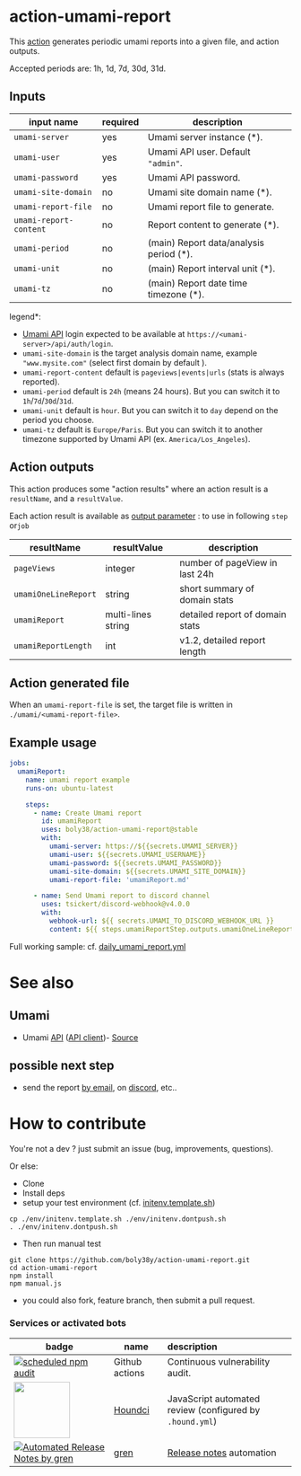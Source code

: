 # action-umami-report

This [action](./action.yml) generates periodic umami reports into a given file, and action outputs.

Accepted periods are: 1h, 1d, 7d, 30d, 31d.

## Inputs

| input name             | required | description                        |
|------------------------|----------|------------------------------------|
| `umami-server`         | yes      | Umami server instance (*).         |
| `umami-user`           | yes      | Umami API user. Default `"admin"`. | 
| `umami-password`       | yes      | Umami API password.                | 
| `umami-site-domain`    | no       | Umami site domain name (*).        | 
| `umami-report-file`    | no       | Umami report file to generate.     | 
| `umami-report-content` | no       | Report content to generate (*).    | 
| `umami-period`         | no       | (main) Report data/analysis period (*).   | 
| `umami-unit`           | no       | (main) Report interval unit (*).          | 
| `umami-tz`             | no       | (main) Report date time timezone (*).     | 

legend*:
- [Umami API](https://umami.is/docs/api) login expected to be available at `https://<umami-server>/api/auth/login`.
- `umami-site-domain` is the target analysis domain name, example `"www.mysite.com"` (select first domain by default ).
- `umami-report-content` default is `pageviews|events|urls` (stats is always reported).
- `umami-period` default is `24h` (means 24 hours). But you can switch it to `1h`/`7d`/`30d`/`31d`.
- `umami-unit` default is `hour`. But you can switch it to `day` depend on the period you choose.
- `umami-tz` default is `Europe/Paris`. But you can switch it to another timezone supported by Umami API (ex. `America/Los_Angeles`).

## Action outputs

This action produces some "action results" where an action result is a `resultName`, and a `resultValue`.

Each action result is available as [output parameter](https://docs.github.com/en/actions/using-workflows/workflow-commands-for-github-actions#setting-an-output-parameter) : to use in following `step` or`job`

| resultName           | resultValue        | description                     |
|----------------------|--------------------|---------------------------------|
| `pageViews`          | integer            | number of pageView in last 24h  |
| `umamiOneLineReport` | string             | short summary of domain stats   | 
| `umamiReport`        | multi-lines string | detailed report of domain stats | 
| `umamiReportLength`  | int                | v1.2, detailed report length    | 

## Action generated file

When an `umami-report-file` is set, the target file is written in `./umami/<umami-report-file>`.

## Example usage

```yaml
jobs:
  umamiReport:
    name: umami report example
    runs-on: ubuntu-latest

    steps:
      - name: Create Umami report
        id: umamiReport
        uses: boly38/action-umami-report@stable
        with:
          umami-server: https://${{secrets.UMAMI_SERVER}}
          umami-user: ${{secrets.UMAMI_USERNAME}}
          umami-password: ${{secrets.UMAMI_PASSWORD}}
          umami-site-domain: ${{secrets.UMAMI_SITE_DOMAIN}}
          umami-report-file: 'umamiReport.md'

      - name: Send Umami report to discord channel
        uses: tsickert/discord-webhook@v4.0.0
        with:
          webhook-url: ${{ secrets.UMAMI_TO_DISCORD_WEBHOOK_URL }}
          content: ${{ steps.umamiReportStep.outputs.umamiOneLineReport }}
```
Full working sample: cf. [daily_umami_report.yml](.github/workflows/daily_umami_report.yml)

# See also

## Umami
- Umami [API](https://umami.is/docs/api) ([API client](https://github.com/jakobbouchard/umami-api-client))- [Source](https://github.com/umami-software/umami)

## possible next step
- send the report [by email](https://github.com/marketplace?type=actions&query=mail+), on [discord](https://github.com/marketplace?type=actions&query=discord+), etc..

# How to contribute
You're not a dev ? just submit an issue (bug, improvements, questions). 

Or else:
* Clone
* Install deps
* setup your test environment (cf. [initenv.template.sh](./env/initenv.template.sh))
```
cp ./env/initenv.template.sh ./env/initenv.dontpush.sh
. ./env/initenv.dontpush.sh
```
* Then run manual test
```
git clone https://github.com/boly38y/action-umami-report.git
cd action-umami-report
npm install
npm manual.js
```
* you could also fork, feature branch, then submit a pull request.


### Services or activated bots

| badge                                                                                                                                                                                     | name                                                         | description                                                                        |
|-------------------------------------------------------------------------------------------------------------------------------------------------------------------------------------------|--------------------------------------------------------------|:-----------------------------------------------------------------------------------|
| [![scheduled npm audit](https://github.com/boly38/action-umami-report/actions/workflows/audit.yml/badge.svg)](https://github.com/boly38/action-umami-report/actions/workflows/audit.yml)  | Github actions                                               | Continuous vulnerability audit.                                                    
| [<img src="https://cdn.icon-icons.com/icons2/2148/PNG/512/houndci_icon_132320.png" width="100">](https://houndci.com/)                                                                    | [Houndci](https://houndci.com/)                              | JavaScript  automated review (configured by `.hound.yml`)                          |
| [![Automated Release Notes by gren](https://img.shields.io/badge/%F0%9F%A4%96-release%20notes-00B2EE.svg)](https://github-tools.github.io/github-release-notes/)                          | [gren](https://github.com/github-tools/github-release-notes) | [Release notes](https://github.com/boly38/action-umami-report/releases) automation |

